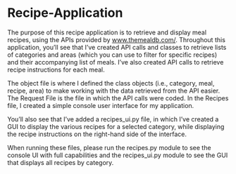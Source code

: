 # Recipe-Application

The purpose of this recipe application is to retrieve and display meal recipes, using the APIs provided by www.themealdb.com/.
Throughout this application, you’ll see that I’ve created API calls and classes to retrieve lists of categories and areas 
(which you can use to filter for specific recipes) and their accompanying list of meals.
I’ve also created API calls to retrieve recipe instructions for each meal. 

The object file is where I defined the class objects (i.e., category, meal, recipe, area) to make working with the data
retrieved from the API easier. 
The Request File is the file in which the API calls were coded. 
In the Recipes file, I created a simple console user interface for my application. 

You’ll also see that I’ve added a recipes_ui.py file, in which I’ve created a GUI to display the various recipes for a selected category, 
while displaying the recipe instructions on the right-hand side of the interface. 

When running these files, please run the recipes.py module to see the console UI with full capabilities and the recipes_ui.py module to see the GUI that displays all recipes by category.  
